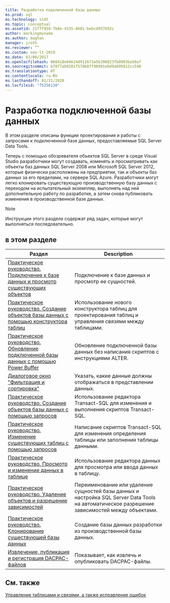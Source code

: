 ```yaml
---
title: Разработка подключенной базы данных
ms.prod: sql
ms.technology: ssdt
ms.topic: conceptual
ms.assetid: 21f7f959-7b8e-4335-8681-bebcd957692c
author: markingmyname
ms.author: maghan
manager: jroth
ms.reviewer: “”
ms.custom: seo-lt-2019
ms.date: 02/09/2017
ms.openlocfilehash: 068418e04624d912671e5b390823fb0903ba50af
ms.sourcegitcommit: b78f7ab9281f570b87f96991ebd9a095812cc546
ms.translationtype: HT
ms.contentlocale: ru-RU
ms.lasthandoff: 01/31/2020
ms.locfileid: "75256130"
---
```

# <a name="connected-database-development"></a>Разработка подключенной базы данных

В этом разделе описаны функции проектирования и работы с запросами к подключенной базе данных, предоставляемые SQL Server Data Tools.  
  
Теперь с помощью обозревателя объектов SQL Server в среде Visual Studio разработчики могут создавать, изменять и просматривать как объекты баз данных SQL Server 2008 или Microsoft SQL Server 2012, которые физически расположены на предприятии, так и объекты баз данных за его пределами, на сервере SQL Azure. Разработчики могут легко клонировать существующую производственную базу данных с переходом на испытательный экземпляр, выполнять над ней дополнительную работу по разработке, а затем снова публиковать изменения в производственной базе данных.  
  
> [!NOTE]  
> Инструкции этого раздела содержат ряд задач, которые могут выполняться последовательно.  
  
## <a name="in-this-section"></a>в этом разделе  
  
|Раздел|Description|  
|---------|---------------|  
|[Практическое руководство. Подключение к базе данных и просмотр существующих объектов](../ssdt/how-to-connect-to-a-database-and-browse-existing-objects.md)|Подключение к базе данных и просмотр ее сущностей.|  
|[Практическое руководство. Создание объектов базы данных с помощью конструктора таблиц](../ssdt/how-to-create-database-objects-using-table-designer.md)|Использование нового конструктора таблиц для проектирования таблиц и управления связями между таблицами.|  
|[Практическое руководство. Обновление подключенной базы данных с помощью Power Buffer](../ssdt/how-to-update-a-connected-database-with-power-buffer.md)|Обновление подключенной базы данных без написания скриптов с инструкциями ALTER.|  
|[Диалоговое окно "Фильтрация и сортировка"](../ssdt/filter-and-sort-dialog-box.md)|Указать, какие данные должны отображаться в представлении данных.|  
|[Практическое руководство. Создание объектов базы данных с помощью запросов](../ssdt/how-to-create-new-database-objects-using-queries.md)|Использование редактора Transact\-SQL для изменения и выполнения скриптов Transact\-SQL.|  
|[Практическое руководство. Изменение существующих таблиц с помощью запросов](../ssdt/how-to-edit-an-existing-table-using-queries.md)|Написание скриптов Transact\-SQL для изменения определения таблицы или заполнения таблицы данными.|  
|[Практическое руководство. Просмотр и изменение данных в таблице](../ssdt/how-to-view-and-edit-data-in-a-table.md)|Использование редактора данных для просмотра или ввода данных в таблицу.|  
|[Практическое руководство. Удаление объектов и разрешение зависимостей](../ssdt/how-to-delete-objects-and-resolve-dependencies.md)|Переименование или удаление сущностей базы данных и настройка SQL Server Data Tools на автоматическое разрешение зависимостей между объектами.|  
|[Практическое руководство. Клонирование существующей базы данных](../ssdt/how-to-clone-an-existing-database.md)|Создание базы данных разработки из производственной базы данных.|  
|[Извлечение, публикация и регистрация DACPAC-файлов](../ssdt/extract-publish-and-register-dacpac-files.md)|Показывает, как извлечь и опубликовать DACPAC-файлы.|  
  
## <a name="related-sections"></a>См. также

[Управление таблицами и связями, а также исправление ошибок](../ssdt/manage-tables-relationships-and-fix-errors.md)